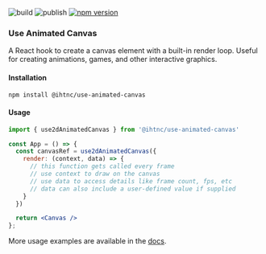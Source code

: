 ![build](https://github.com/ihtnc/use-animated-canvas/actions/workflows/build-package.yml/badge.svg)
![publish](https://github.com/ihtnc/use-animated-canvas/actions/workflows/publish-package.yml/badge.svg)
[![npm version](https://badge.fury.io/js/@ihtnc%2Fuse-animated-canvas.svg)](https://badge.fury.io/js/@ihtnc%2Fuse-animated-canvas)

### Use Animated Canvas

A React hook to create a canvas element with a built-in render loop. Useful for creating animations, games, and other interactive graphics.

#### Installation

```console
npm install @ihtnc/use-animated-canvas
```

#### Usage

```jsx
import { use2dAnimatedCanvas } from '@ihtnc/use-animated-canvas'

const App = () => {
  const canvasRef = use2dAnimatedCanvas({
    render: (context, data) => {
      // this function gets called every frame
      // use context to draw on the canvas
      // use data to access details like frame count, fps, etc
      // data can also include a user-defined value if supplied
    }
  })

  return <Canvas />
};
```

More usage examples are available in the [docs](https://ihtnc.github.io/use-animated-canvas/).